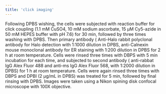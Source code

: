 ```yaml
---
title: 'click imaging'
---
```


Following DPBS wishing, the cells were subjected with reaction buffer for click coupling (1.1 mM CuSO4, 10 mM sodium ascorbate, 15 µM Cy5-azide in 50 mM HEPES buffer with pH 7.6) for 30 min, followed by three times washing with DPBS. Then primary antibody ( Anti-Halo rabbit polyclonal antibody for Halo detection with 1:1000 dilution in DPBS, anti-Calnexin mouse monoclonal antibody for ER staining with 1:200 dilution in DPBS for 2 h at room temperature. Cells were rinsed three times with DBPS with 5 min incubation for each time, and subjected to second antibody ( anti-rabbat IgG Alex Fluor 488 and anti-ms IgG Alex Fluor 568, with 1:2000 dilution in DPBS) for 1 h at room temperature. Cells were again rinsed three times with DBPS and DPBI (2 µg/mL in DPBS) was treated for 5 min, followed by final rinsing with DPBS. Images were taken using a Nikon spining disk confocal microscope with 100X objective.  